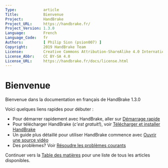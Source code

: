 ```yaml
---
Type:            article
Title:           Bienvenue
Project:         HandBrake
Project_URL:     https://handbrake.fr/
Project_Version: 1.3.0
Language:        French
Language_Code:   fr
Authors:         [ Philip Sion (psion007) ]
Copyright:       2019 HandBrake Team
License:         Creative Commons Attribution-ShareAlike 4.0 International
License_Abbr:    CC BY-SA 4.0
License_URL:     https://handbrake.fr/docs/license.html
---
```


Bienvenue
=========

Bienvenue dans la documentation en français de HandBrake 1.3.0

Voici quelques liens rapides pour débuter :

- Pour démarrer rapidement avec HandBrake, aller sur [Démarrage rapide](introduction/demarrage-rapide.html)
- Pour télécharger HandBrake (*c'est gratuit!*), voir [Télécharger et installer HandBrake](telecharger-handbrake/telecharger-et-installer.html)
- Un guide plus détaillé pour utiliser HandBrake commence avec [Ouvrir une source vidéo](workflow/ouvrir-source-video.html)
- Des problèmes? Voir [Résoudre  les problèmes courants](aide/resoudre-problemes-courants.html)

Continuer vers la [Table des matières](table-des-matieres.html) pour une liste de tous les articles disponibles.

